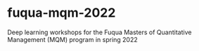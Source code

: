 # fuqua-mqm-2022
Deep learning workshops for the Fuqua Masters of Quantitative Management (MQM) program in spring 2022
